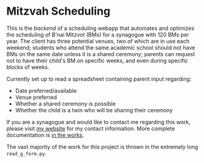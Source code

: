 # Mitzvah Scheduling

This is the *backend* of a scheduling webapp that automates and optimizes the scheduling of B'nai Mitzvot (BMs) for a synagogue with 120 BMs per year. The client has three potential venues, two of which are in use each weekend; students who attend the same academic school should not have BMs on the same date unless it is a shared ceremony; parents can request not to have their child's BM on specific weeks, and even during specific blocks of weeks.

Currently set up to read a spreadsheet containing parent input regarding:

* Date preferred/available
* Venue preferred
* Whether a shared ceremony is possible
* Whether the child is a twin who will be sharing their ceremony

If you are a synagogue and would like to contact me regarding this work, please visit [my website](https://zsiegel92.github.io/) for my contact information. More complete documentation is [in the works](https://zsiegel92.github.io/mitzvah_writeup/Mitzvah.pdf).

The vast majority of the work for this project is thrown in the extremely long `read_g_form.py`.
